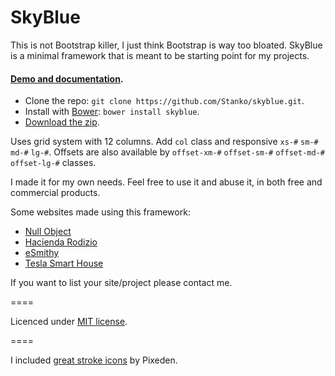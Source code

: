SkyBlue
=======

This is not Bootstrap killer, I just think Bootstrap is way too bloated.
SkyBlue is a minimal framework that is meant to be starting point for my projects.

#### [Demo and documentation](http://stanko.github.io/skyblue/).

- Clone the repo: `git clone https://github.com/Stanko/skyblue.git`.
- Install with [Bower](http://bower.io): `bower install skyblue`.
- [Download the zip](https://github.com/Stanko/skyblue/archive/gh-pages.zipp).


Uses grid system with 12 columns. Add ``col`` class
and responsive ``xs-#`` ``sm-#``
``md-#`` ``lg-#``. Offsets are also
available by ``offset-xm-#`` ``offset-sm-#``
``offset-md-#`` ``offset-lg-#`` classes.

I made it for my own needs. Feel free to use it and abuse it, in both free and commercial products.

Some websites made using this framework:

* [Null Object](http://null-object.com)
* [Hacienda Rodizio](http://haciendarodizio.com)
* [eSmithy](http://esmithy.com)
* [Tesla Smart House](http://teslasmarthouse.com)

If you want to list your site/project please contact me.

====

Licenced under [MIT license](https://github.com/Stanko/skyblue/blob/gh-pages/LICENSE.md).

====

I included [great stroke icons](http://themes-pixeden.com/font-demos/7-stroke/index.html) by Pixeden.
